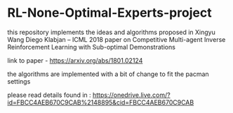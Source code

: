 # RL-None-Optimal-Experts-project

this repository implements the ideas and algorithms proposed in Xingyu Wang Diego Klabjan – ICML 2018 paper on Competitive Multi-agent Inverse Reinforcement Learning with Sub-optimal Demonstrations

link to paper - https://arxiv.org/abs/1801.02124

the algorithms are implemented with a bit of change to fit the pacman settings

please read details found in :
https://onedrive.live.com/?id=FBCC4AEB670C9CAB%2148895&cid=FBCC4AEB670C9CAB
